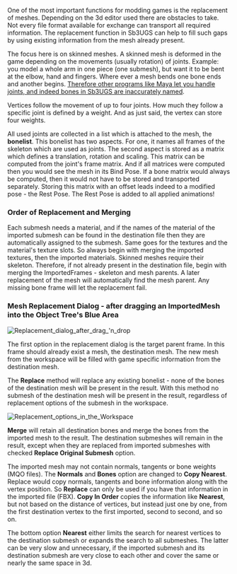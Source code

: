 One of the most important functions for modding games is the replacement of meshes. Depending on the 3d editor used there are obstacles to take. Not every file format available for exchange can transport all required information. The replacement function in Sb3UGS can help to fill such gaps by using existing information from the mesh already present.

The focus here is on skinned meshes. A skinned mesh is deformed in the game depending on the movements (usually rotation) of joints. Example: you model a whole arm in one piece (one submesh), but want it to be bent at the elbow, hand and fingers. Where ever a mesh bends one bone ends and another begins. [Therefore other programs like Maya let you handle joints, and indeed bones in Sb3UGS are inaccurately named](https://github.com/enimaroah/SB3Utility/wiki/Basic-terminology-in-different-tools-:-Bone-versus-Joint).

Vertices follow the movement of up to four joints. How much they follow a specific joint is defined by a weight. And as just said, the vertex can store four weights.

All used joints are collected in a list which is attached to the mesh, the **bonelist**. This bonelist has two aspects. For one, it names all frames of the skeleton which are used as joints. The second aspect is stored as a matrix which defines a translation, rotation and scaling. This matrix can be computed from the joint's frame matrix. And if all matrices were computed then you would see the mesh in its Bind Pose. If a bone matrix would always be computed, then it would not have to be stored and transported separately. Storing this matrix with an offset leads indeed to a modified pose - the Rest Pose. The Rest Pose is added to all applied animations!

### Order of Replacement and Merging
Each submesh needs a material, and if the names of the material of the imported submesh can be found in the destination file then they are automatically assigned to the submesh. Same goes for the textures and the material's texture slots. So always begin with merging the imported textures, then the imported materials.
Skinned meshes require their skeleton. Therefore, if not already present in the destination file, begin with merging the ImportedFrames - skeleton and mesh parents. A later replacement of the mesh will automatically find the mesh parent. Any missing bone frame will let the replacement fail.

### Mesh Replacement Dialog - after dragging an ImportedMesh into the Object Tree's Blue Area
![Replacement_dialog_after_drag_'n_drop](https://user-images.githubusercontent.com/104311725/167831060-e790f433-bfcc-4e01-8358-add57f3470f7.png)

The first option in the replacement dialog is the target parent frame. In this frame should already exist a mesh, the destination mesh. The new mesh from the workspace will be filled with game specific information from the destination mesh.

The **Replace** method will replace any existing bonelist - none of the bones of the destination mesh will be present in the result. With this method no submesh of the destination mesh will be present in the result, regardless of replacement options of the submesh in the workspace.

![Replacement_options_in_the_Workspace](https://user-images.githubusercontent.com/104311725/167831321-2080491b-9fda-4a7d-a9fb-f9584360f15c.png)

**Merge** will retain all destination bones and merge the bones from the imported mesh to the result. The destination submeshes will remain in the result, except when they are replaced from imported submeshes with checked **Replace Original Submesh** option.

The imported mesh may not contain normals, tangents or bone weights (MQO files). The **Normals** and **Bones** option are changed to **Copy Nearest**. Replace would copy normals, tangents and bone information along with the vertex position. So **Replace** can only be used if you have that information in the imported file (FBX). **Copy In Order** copies the information like **Nearest**, but not based on the distance of vertices, but instead just one by one, from the first destination vertex to the first imported, second to second, and so on.

The bottom option **Nearest** either limits the search for nearest vertices to the destination submesh or expands the search to all submeshes. The latter can be very slow and unnecessary, if the imported submesh and its destination submesh are very close to each other and cover the same or nearly the same space in 3d.